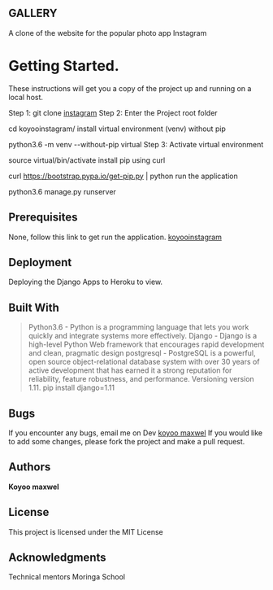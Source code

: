 ## GALLERY

A clone of the website for the popular photo app Instagram 

# Getting Started.

These instructions will get you a copy of the project up and running on a local host.

Step 1: git clone [instagram](https://github.com/koyoo-maxwel/koyooinstagram.git)
Step 2: Enter the Project root folder

cd koyooinstagram/
install virtual environment (venv) without pip

python3.6 -m venv --without-pip virtual
Step 3: Activate virtual environment

source virtual/bin/activate
install pip using curl

curl https://bootstrap.pypa.io/get-pip.py | python
run the application

python3.6 manage.py runserver

## Prerequisites

None, follow this link to get run the application. [koyooinstagram](https://koyooinstagram.herokuapp.com/)


## Deployment

Deploying the Django Apps to Heroku to view.

## Built With

> Python3.6 - Python is a programming language that lets you work quickly and integrate systems more effectively.
> Django - Django is a high-level Python Web framework that encourages rapid development and clean, pragmatic design
postgresql - PostgreSQL is a powerful, open source object-relational database system with over 30 years of active development that has earned it a strong reputation for reliability, feature robustness, and performance.
Versioning
version 1.11.
> pip install django=1.11

## Bugs

If you encounter any bugs, email me on Dev [koyoo maxwel](www.maxwell@juantechno.com) If you would like to add some changes, please
fork the project and make a pull request.

## Authors

**Koyoo maxwel**


## License

This project is licensed under the MIT License 

## Acknowledgments

Technical mentors 
Moringa School